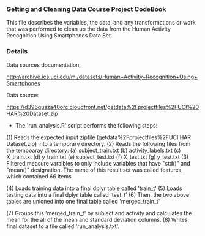 ### Getting and Cleaning Data Course Project CodeBook

This file describes the variables, the data, and any transformations or work that was performed to clean up the data from the Human Activity Recognition Using Smartphones Data Set.

### Details

Data sources documentation:
 
http://archive.ics.uci.edu/ml/datasets/Human+Activity+Recognition+Using+Smartphones      

Data source:

https://d396qusza40orc.cloudfront.net/getdata%2Fprojectfiles%2FUCI%20HAR%20Dataset.zip  

* The 'run_analysis.R' script performs the following steps:

(1) Reads the expected input zipfile (getdata%2Fprojectfiles%2FUCI HAR Dataset.zip) into a temporary directory.
(2) Reads the following files from the tempoaray directory: 
    (a) subject_train.txt (b) activity_labels.txt (c) X_train.txt (d) y_train.txt (e) subject_test.txt (f) X_test.txt (g) y_test.txt
(3) Filtered measure varaibles to only include variables that have "std()" and "mean()" designation. The name of this result set was called features, which contained 66 items.

(4) Loads training data into a final dplyr table called 'train_t'
(5) Loads testing data into a final dplyr table called 'test_t'
(6) Then, the two above tables are unioned into one final table called 'merged_train_t'

(7) Groups this 'merged_train_t' by subject and activity and calculates the mean for the all of the mean and standard deviation columns.
(8) Writes final dataset to a file called 'run_analysis.txt'.


    
     
